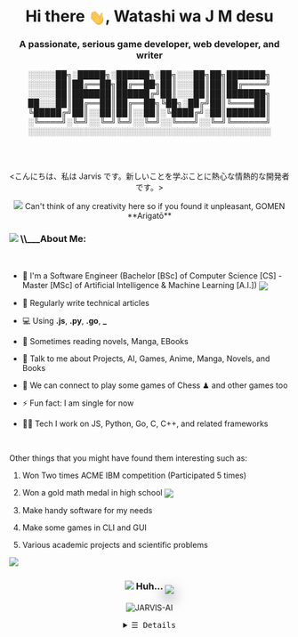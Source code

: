 <h1 align="center">Hi there <img src="https://raw.githubusercontent.com/JARVIS-AI/img-storageprojects/master/Profile-GIF/Hi.gif" width="30" style="vertical-align:middle">, Watashi wa J M desu</h1>

<h3 align="center">A passionate, serious game developer, web developer, and writer</h3>

<div align="center"> 

░░░░░██╗░█████╗░██████╗░██╗░░░██╗██╗███████╗
░░░░░██║██╔══██╗██╔══██╗██║░░░██║██║██╔════╝
░░░░░██║███████║██████╔╝██║░░░██║██║███████╗
██░░░██║██╔══██║██╔══██╗╚██╗░██╔╝██║╚════██║
╚█████╔╝██║░░██║██║░░██║░╚████╔╝░██║███████║
░╚════╝░╚═╝░░╚═╝╚═╝░░╚═╝░░╚═══╝░░╚═╝╚══════╝
░░░░░░░░░░░░░░░░░░░░░░░░░░░░░░░░░░░░░░░░░░░░

<br />
<br />

<こんにちは、私は Jarvis です。新しいことを学ぶことに熱心な情熱的な開発者です。>

</div>

<!-- ```ascii
       ______   ____ _    ___________       ___    ____
      / /   |  / __ \ |  / /  _/ ___/      /   |  /  _/
 __  / / /| | / /_/ / | / // / \__ \______/ /| |  / /  
/ /_/ / ___ |/ _, _/| |/ // / ___/ /_____/ ___ |_/ /   
\____/_/  |_/_/ |_| |___/___//____/     /_/  |_/___/   

```--->

<p align="center">
       <img src="https://raw.githubusercontent.com/JARVIS-AI/img-storageprojects/master/Profile-GIF/doodle.svg">
       Can't think of any creativity here so if you found it unpleasant, GOMEN **Arigatō**
</p>

<h3><img src="https://raw.githubusercontent.com/JARVIS-AI/img-storageprojects/master/Profile-GIF/Developer.gif" width="95"> \\___About Me:</h3>

<br />

- 🏦 I'm a Software Engineer (Bachelor [BSc] of Computer Science [CS] - Master [MSc] of Artificial Intelligence & Machine Learning [A.I.])
      <img src="https://raw.githubusercontent.com/JARVIS-AI/img-storageprojects/master/Profile-GIF/gandalf_parrot.gif" width="31" style="vertical-align:middle">


- 📝 Regularly write technical articles


- 💻 Using **.js**, **.py**, **.go**, **_**


- 📖 Sometimes reading novels, Manga, EBooks


- 💬 Talk to me about Projects, AI, Games, Anime, Manga, Novels, and Books


- 👯 We can connect to play some games of Chess ♟ and other games too


- ⚡ Fun fact: I am single for now


- 🧑‍💻 Tech I work on JS, Python, Go, C, C++, and related frameworks

<br />

Other things that you might have found them interesting such as: 

1. Won Two times ACME IBM competition (Participated 5 times)

2. Won a gold math medal in high school <img src="https://raw.githubusercontent.com/JARVIS-AI/img-storageprojects/master/Profile-GIF/Medal.gif" width="35" style="vertical-align:middle">

3. Make handy software for my needs

4. Make some games in CLI and GUI

5. Various academic projects and scientific problems

<img src="https://raw.githubusercontent.com/JARVIS-AI/img-storageprojects/master/Profile-GIF/steam_div.png">

<h3 align="center"><img src="https://raw.githubusercontent.com/JARVIS-AI/img-storageprojects/master/Profile-GIF/Mario_Hello_Big.gif" width="31"> Huh...
       <img src="https://raw.githubusercontent.com/JARVIS-AI/img-storageprojects/master/Profile-GIF/L.gif" style="max-width:100%;filter: drop-shadow(0px 10px 0.75rem #1b2139a3);" width="300" align="middle">
</h3>

<p align="center"> <img src="https://komarev.com/ghpvc/?username=JARVIS-AI&label=Profile%20views&color=0e75b6&style=flat" alt="JARVIS-AI" /> </p>

<details align="center">
    <summary> <samp>&#9776; Details</samp></summary>
    <p align="center">
        <br>
        <img alt="JARVIS-AI GitHub Stats" src="https://github-readme-stats.vercel.app/api?username=JARVIS-AI&show_icons=true&theme=tokyonight&border_radius=20&card_width=500&count_private=true" />
        <br>
        <br>
        <br>

<p align="center">
    ═════ @ ═════
       <br>
       <a href="https://me.amsl.ir">WEBSITE</a>
</p>

<samp>
    <p align="center">
    ═════ ⋆★⋆ ═════
        <br>
        "自由のために"
        <br>
        "どうもありがとうございます"
    </p>
</samp>
